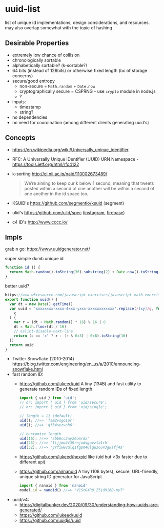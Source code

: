 # uuid-list

list of unique id implementations, design considerations, and resources. may also overlap somewhat with the topic of hashing

## Desirable Properties

- extremely low chance of collision
- chronologically sortable
- alphabetically sortable? (k-sortable?)
- 64 bits (instead of 128bits) or otherwise fixed length (bc of storage concerns)
- secure/good entropy
  - non-secure = `Math.random` + `Date.now`
  - cryptographically secure = CSPRNG - use `crypto` module in node.js
  - ?
- inputs:
  - timestamp
  - string?
- no dependencies
- no need for coordination (among different clients generating uuid's)
  
## Concepts

- https://en.wikipedia.org/wiki/Universally_unique_identifier
- RFC: A Universally Unique IDentifier (UUID) URN Namespace - https://tools.ietf.org/html/rfc4122
- k-sorting http://ci.nii.ac.jp/naid/110002673489/

    > We’re aiming to keep our k below 1 second, meaning that tweets posted within a second of one another will be within a second of one another in the id space too.

- KSUID's https://github.com/segmentio/ksuid (segment)
- ulid's https://github.com/ulid/spec ([instagram](http://instagram-engineering.tumblr.com/post/10853187575/sharding-ids-at-instagram), [firebase](https://firebase.googleblog.com/2015/02/the-2120-ways-to-ensure-unique_68.html))
- c4 ID's http://www.cccc.io/

## Impls

grab n go: https://www.uuidgenerator.net/

super simple dumb unique id

```js
function id () {
  return Math.random().toString(36).substring(2) + Date.now().toString(36);
}
```

better uuid?

```js
https://www.w3resource.com/javascript-exercises/javascript-math-exercise-23.php
export function uuid() {
  var dt = new Date().getTime()
  var uuid = 'xxxxxxxx-xxxx-4xxx-yxxx-xxxxxxxxxxxx'.replace(/[xy]/g, function(
    c
  ) {
    var r = (dt + Math.random() * 16) % 16 | 0
    dt = Math.floor(dt / 16)
    // eslint-disable-next-line
    return (c == 'x' ? r : (r & 0x3) | 0x8).toString(16)
  })
  return uuid
}
```


- Twitter Snowflake (2010-2014) https://blog.twitter.com/engineering/en_us/a/2010/announcing-snowflake.html
- fast random ID: 
  - https://github.com/lukeed/uid A tiny (134B) and fast utility to generate random IDs of fixed length
    
    ```js
    import { uid } from 'uid';
    // or: import { uid } from 'uid/secure';
    // or: import { uid } from 'uid/single';

    // length = 11 (default)
    uid(); //=> 'fsm2vsgo1pr'
    uid(); //=> 'gf34sezvoh6'

    // customize length
    uid(16); //=> 'zbb6cc3ay26omrdz'
    uid(25); //=> 'lljjmo3f39rnjudsgqvzta1rb'
    uid(32); //=> 'yrfiw88qlq1fgpm40lguz6u43gksfj4a'
    ```
  - https://github.com/lukeed/hexoid like (uid but >3x faster due to different api)
  - https://github.com/ai/nanoid A tiny (108 bytes), secure, URL-friendly, unique string ID generator for JavaScript
    
    ```js
    import { nanoid } from 'nanoid'
    model.id = nanoid() //=> "V1StGXR8_Z5jdHi6B-myT"
    ```
- uuid/v4:
  - https://digitalbunker.dev/2020/09/30/understanding-how-uuids-are-generated/
  - https://github.com/lukeed/uuid
  - https://github.com/uuidjs/uuid
